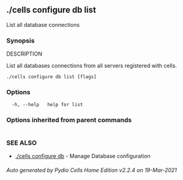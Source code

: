 ## ./cells configure db list

List all database connections

### Synopsis


DESCRIPTION

  List all databases connections from all servers registered with cells.


```
./cells configure db list [flags]
```

### Options

```
  -h, --help   help for list
```

### Options inherited from parent commands

```
```

### SEE ALSO

* [./cells configure db](./cells-configure-db)	 - Manage Database configuration

###### Auto generated by Pydio Cells Home Edition v2.2.4 on 19-Mar-2021
